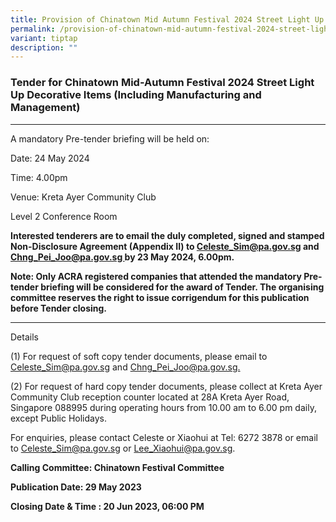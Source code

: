 ```yaml
---
title: Provision of Chinatown Mid Autumn Festival 2024 Street Light Up
permalink: /provision-of-chinatown-mid-autumn-festival-2024-street-light-up/
variant: tiptap
description: ""
---
```

<h3>Tender for Chinatown Mid-Autumn Festival 2024 Street Light Up Decorative Items (Including Manufacturing and Management)</h3>
<hr>
<p>A mandatory Pre-tender briefing will be held on:</p>
<p>Date: 24 May 2024</p>
<p>Time: 4.00pm</p>
<p>Venue: Kreta Ayer Community Club</p>
<p>Level 2 Conference Room</p>
<p><strong>Interested tenderers are to email the duly completed, signed and stamped Non-Disclosure Agreement (Appendix II) to <a href="mailto:Celeste_Sim@pa.gov.sg" rel="noopener noreferrer nofollow" target="_blank">Celeste_Sim@pa.gov.sg</a> and <a href="mailto:Lee_XiaoHui@pa.gov.sg" rel="noopener noreferrer nofollow" target="_blank">Chng_Pei_Joo@pa.gov.sg </a>by 23 May 2024, 6.00pm.</strong>
</p>
<p><strong>Note: Only ACRA registered companies that attended the mandatory Pre-tender briefing will be considered for the award of Tender. The organising committee reserves the right to issue corrigendum for this publication before Tender closing.</strong>
</p>
<hr>
<p>Details</p>
<p>(1) For request of soft copy tender documents, please email to <a href="mailto:Celeste_Sim@pa.gov.sg" rel="noopener noreferrer nofollow" target="_blank">Celeste_Sim@pa.gov.sg</a> and
<a href="mailto:Lee_Xiaohui@pa.gov.sg" rel="noopener noreferrer nofollow" target="_blank">Chng_Pei_Joo@pa.gov.sg.</a>
</p>
<p>(2) For request of hard copy tender documents, please collect at Kreta
Ayer Community Club reception counter located at 28A Kreta Ayer Road, Singapore
088995 during operating hours from 10.00 am to 6.00 pm daily, except Public
Holidays.</p>
<p></p>
<p>For enquiries, please contact Celeste or Xiaohui at Tel: 6272 3878 or
email to <a href="mailto:Celeste_Sim@pa.gov.sg" rel="noopener noreferrer nofollow" target="_blank">Celeste_Sim@pa.gov.sg</a> or
<a href="mailto:Lee_Xiaohui@pa.gov.sg" rel="noopener noreferrer nofollow" target="_blank">Lee_Xiaohui@pa.gov.sg</a>.</p>
<p><strong>Calling Committee: Chinatown Festival Committee</strong>
</p>
<p><strong>Publication Date: 29 May 2023</strong> 
</p>
<p><strong>Closing Date &amp; Time : 20 Jun 2023, 06:00 PM</strong>
</p>